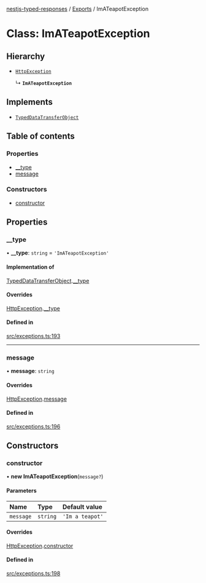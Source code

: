 [nestjs-typed-responses](../README.md) / [Exports](../modules.md) / ImATeapotException

# Class: ImATeapotException

## Hierarchy

- [`HttpException`](HttpException.md)

  ↳ **`ImATeapotException`**

## Implements

- [`TypedDataTransferObject`](../interfaces/TypedDataTransferObject.md)

## Table of contents

### Properties

- [\_\_type](ImATeapotException.md#__type)
- [message](ImATeapotException.md#message)

### Constructors

- [constructor](ImATeapotException.md#constructor)

## Properties

### \_\_type

• **\_\_type**: `string` = `'ImATeapotException'`

#### Implementation of

[TypedDataTransferObject](../interfaces/TypedDataTransferObject.md).[__type](../interfaces/TypedDataTransferObject.md#__type)

#### Overrides

[HttpException](HttpException.md).[__type](HttpException.md#__type)

#### Defined in

[src/exceptions.ts:193](https://github.com/igrek8/nestjs-typed-responses/blob/f5d28a2/src/exceptions.ts#L193)

___

### message

• **message**: `string`

#### Overrides

[HttpException](HttpException.md).[message](HttpException.md#message)

#### Defined in

[src/exceptions.ts:196](https://github.com/igrek8/nestjs-typed-responses/blob/f5d28a2/src/exceptions.ts#L196)

## Constructors

### constructor

• **new ImATeapotException**(`message?`)

#### Parameters

| Name | Type | Default value |
| :------ | :------ | :------ |
| `message` | `string` | `'Im a teapot'` |

#### Overrides

[HttpException](HttpException.md).[constructor](HttpException.md#constructor)

#### Defined in

[src/exceptions.ts:198](https://github.com/igrek8/nestjs-typed-responses/blob/f5d28a2/src/exceptions.ts#L198)

